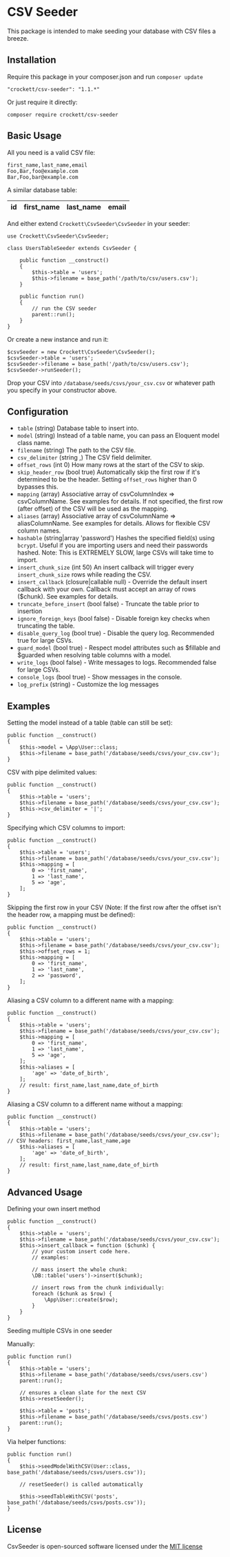 # CSV Seeder

This package is intended to make seeding your database with CSV files a breeze.


## Installation

Require this package in your composer.json and run `composer update`

    "crockett/csv-seeder": "1.1.*"

Or just require it directly:

`composer require crockett/csv-seeder`


## Basic Usage

All you need is a valid CSV file:

    first_name,last_name,email
    Foo,Bar,foo@example.com
    Bar,Foo,bar@example.com

A similar database table:

| id  | first_name | last_name | email |
| --- | ---        | ---       | ---   |

And either extend `Crockett\CsvSeeder\CsvSeeder` in your seeder:

    use Crockett\CsvSeeder\CsvSeeder;

    class UsersTableSeeder extends CsvSeeder {

        public function __construct()
        {
            $this->table = 'users';
            $this->filename = base_path('/path/to/csv/users.csv');
        }

        public function run()
        {
            // run the CSV seeder
            parent::run();
        }
    }

Or create a new instance and run it:

    $csvSeeder = new Crockett\CsvSeeder\CsvSeeder();
    $csvSeeder->table = 'users';
    $csvSeeder->filename = base_path('/path/to/csv/users.csv');
    $csvSeeder->runSeeder();

Drop your CSV into `/database/seeds/csvs/your_csv.csv` or whatever path you specify in your constructor above.


## Configuration

 - `table` (string) Database table to insert into.
 - `model` (string) Instead of a table name, you can pass an Eloquent model class name.
 - `filename` (string) The path to the CSV file.
 - `csv_delimiter` (string ,) The CSV field delimiter.
 - `offset_rows` (int 0) How many rows at the start of the CSV to skip.
 - `skip_header_row` (bool true) Automatically skip the first row if it's determined to be the header. Setting `offset_rows` higher than 0 bypasses this.
 - `mapping` (array) Associative array of csvColumnIndex => csvColumnName. See examples for details. If not specified, the first row (after offset) of the CSV will be used as the mapping.
 - `aliases` (array) Associative array of csvColumnName => aliasColumnName. See examples for details. Allows for flexible CSV column names.
 - `hashable` (string|array 'password') Hashes the specified field(s) using `bcrypt`. Useful if you are importing users and need their passwords hashed. Note: This is EXTREMELY SLOW, large CSVs will take time to import.
 - `insert_chunk_size` (int 50) An insert callback will trigger every `insert_chunk_size` rows while reading the CSV.
 - `insert_callback` (closure|callable null) - Override the default insert callback with your own. Callback must accept an array of rows ($chunk). See examples for details.
 - `truncate_before_insert` (bool false) - Truncate the table prior to insertion
 - `ignore_foreign_keys` (bool false) - Disable foreign key checks when truncating the table.
 - `disable_query_log` (bool true) - Disable the query log. Recommended true for large CSVs.
 - `guard_model` (bool true) - Respect model attributes such as $fillable and $guarded when resolving table columns with a model.
 - `write_logs` (bool false) - Write messages to logs. Recommended false for large CSVs.
 - `console_logs` (bool true) - Show messages in the console.
 - `log_prefix` (string) - Customize the log messages


## Examples

Setting the model instead of a table (table can still be set):

    public function __construct()
    {
        $this->model = \App\User::class;
        $this->filename = base_path('/database/seeds/csvs/your_csv.csv');
    }

CSV with pipe delimited values:

    public function __construct()
    {
        $this->table = 'users';
        $this->filename = base_path('/database/seeds/csvs/your_csv.csv');
        $this->csv_delimiter = '|';
    }

Specifying which CSV columns to import:

    public function __construct()
    {
        $this->table = 'users';
        $this->filename = base_path('/database/seeds/csvs/your_csv.csv');
        $this->mapping = [
            0 => 'first_name',
            1 => 'last_name',
            5 => 'age',
        ];
    }

Skipping the first row in your CSV (Note: If the first row after the offset isn't the header row, a mapping must be defined):

    public function __construct()
    {
        $this->table = 'users';
        $this->filename = base_path('/database/seeds/csvs/your_csv.csv');
        $this->offset_rows = 1;
        $this->mapping = [
            0 => 'first_name',
            1 => 'last_name',
            2 => 'password',
        ];
    }

Aliasing a CSV column to a different name with a mapping:

    public function __construct()
    {
        $this->table = 'users';
        $this->filename = base_path('/database/seeds/csvs/your_csv.csv');
        $this->mapping = [
            0 => 'first_name',
            1 => 'last_name',
            5 => 'age',
        ];
        $this->aliases = [
            'age' => 'date_of_birth',
        ];
        // result: first_name,last_name,date_of_birth
    }

Aliasing a CSV column to a different name without a mapping:

    public function __construct()
    {
        $this->table = 'users';
        $this->filename = base_path('/database/seeds/csvs/your_csv.csv'); // CSV headers: first_name,last_name,age
        $this->aliases = [
            'age' => 'date_of_birth',
        ];
        // result: first_name,last_name,date_of_birth
    }


## Advanced Usage

Defining your own insert method

    public function __construct()
    {
        $this->table = 'users';
        $this->filename = base_path('/database/seeds/csvs/your_csv.csv');
        $this->insert_callback = function ($chunk) {
            // your custom insert code here.
            // examples:

            // mass insert the whole chunk:
            \DB::table('users')->insert($chunk);

            // insert rows from the chunk individually:
            foreach ($chunk as $row) {
                \App\User::create($row);
            }
        }
    }

Seeding multiple CSVs in one seeder

Manually:

    public function run()
    {
        $this->table = 'users';
        $this->filename = base_path('/database/seeds/csvs/users.csv')
        parent::run();

        // ensures a clean slate for the next CSV
        $this->resetSeeder();

        $this->table = 'posts';
        $this->filename = base_path('/database/seeds/csvs/posts.csv')
        parent::run();
    }

Via helper functions:

    public function run()
    {
        $this->seedModelWithCSV(User::class, base_path('/database/seeds/csvs/users.csv'));

        // resetSeeder() is called automatically

        $this->seedTableWithCSV('posts', base_path('/database/seeds/csvs/posts.csv'));
    }


## License

CsvSeeder is open-sourced software licensed under the [MIT license](http://opensource.org/licenses/MIT)